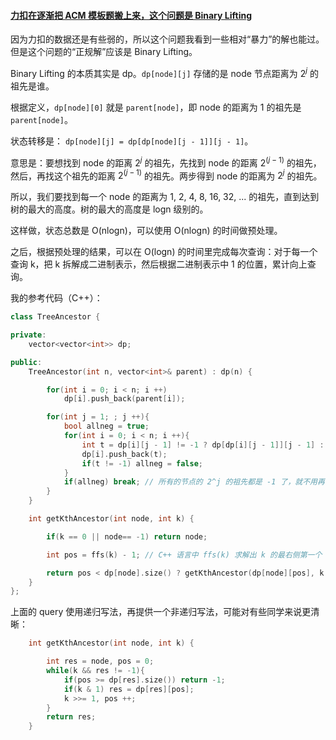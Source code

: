 #### [力扣在逐渐把 ACM 模板题搬上来，这个问题是 Binary Lifting](https://leetcode.cn/problems/kth-ancestor-of-a-tree-node/solutions/287974/li-kou-zai-zhu-jian-ba-acm-mo-ban-ti-ban-shang-lai/)

因为力扣的数据还是有些弱的，所以这个问题我看到一些相对“暴力”的解也能过。但是这个问题的“正规解”应该是 Binary Lifting。

Binary Lifting 的本质其实是 dp。`dp[node][j]` 存储的是 node 节点距离为 $2^j$ 的祖先是谁。

根据定义，`dp[node][0]` 就是 `parent[node]`，即 node 的距离为 1 的祖先是 `parent[node]`。

状态转移是： `dp[node][j] = dp[dp[node][j - 1]][j - 1]`。

意思是：要想找到 node 的距离 $2^j$ 的祖先，先找到 node 的距离 $2^{(j - 1)}$ 的祖先，然后，再找这个祖先的距离 $2^{(j - 1)}$ 的祖先。两步得到 node 的距离为 $2^j$ 的祖先。

所以，我们要找到每一个 node 的距离为 1, 2, 4, 8, 16, 32, ... 的祖先，直到达到树的最大的高度。树的最大的高度是 logn 级别的。

这样做，状态总数是 O(nlogn)，可以使用 O(nlogn) 的时间做预处理。

之后，根据预处理的结果，可以在 O(logn) 的时间里完成每次查询：对于每一个查询 k，把 k 拆解成二进制表示，然后根据二进制表示中 1 的位置，累计向上查询。

我的参考代码（C++）：

```cpp
class TreeAncestor {

private:
    vector<vector<int>> dp;

public:
    TreeAncestor(int n, vector<int>& parent) : dp(n) {

        for(int i = 0; i < n; i ++)
            dp[i].push_back(parent[i]);

        for(int j = 1; ; j ++){
            bool allneg = true;
            for(int i = 0; i < n; i ++){
                int t = dp[i][j - 1] != -1 ? dp[dp[i][j - 1]][j - 1] : -1;
                dp[i].push_back(t);
                if(t != -1) allneg = false;
            }
            if(allneg) break; // 所有的节点的 2^j 的祖先都是 -1 了，就不用再计算了
        }
    }

    int getKthAncestor(int node, int k) {

        if(k == 0 || node== -1) return node;

        int pos = ffs(k) - 1; // C++ 语言中 ffs(k) 求解出 k 的最右侧第一个 1 的位置（1-based）

        return pos < dp[node].size() ? getKthAncestor(dp[node][pos], k - (1 << pos)) : -1;
    }
};
```

  

上面的 query 使用递归写法，再提供一个非递归写法，可能对有些同学来说更清晰：

```cpp
    int getKthAncestor(int node, int k) {

        int res = node, pos = 0;
        while(k && res != -1){
            if(pos >= dp[res].size()) return -1;
            if(k & 1) res = dp[res][pos];
            k >>= 1, pos ++;
        }
        return res;
    }
```
